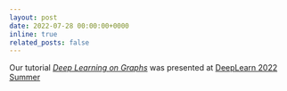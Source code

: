 ```yaml
---
layout: post
date: 2022-07-28 00:00:00+0000
inline: true
related_posts: false
---
```


Our tutorial _[Deep Learning on Graphs](https://deeplearn.irdta.eu/2022su/blog/speakers/irwin-king/)_ was presented at [DeepLearn 2022 Summer](https://deeplearn.irdta.eu/2022su/)
